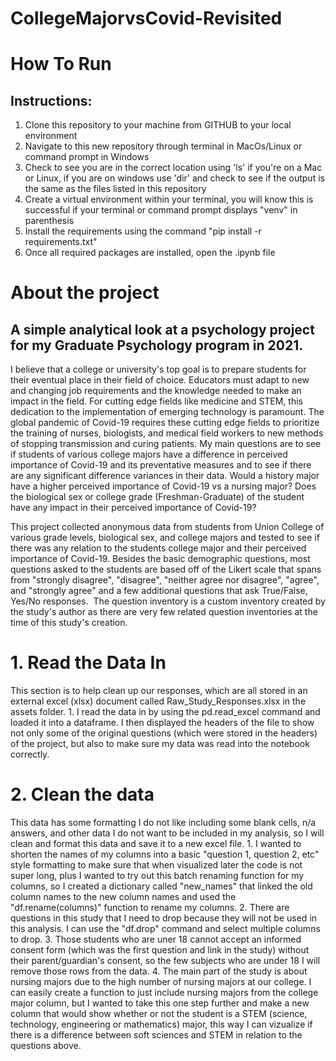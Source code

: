 
# CollegeMajorvsCovid-Revisited

# How To Run
## Instructions:

<p> 

1. Clone this repository to your machine from GITHUB to your local environment
2. Navigate to this new repository through terminal in MacOs/Linux or command prompt in Windows
3. Check to see you are in the correct location using 'ls' if you're on a Mac or Linux, if you are on windows use 'dir' and check to see if the output is the same as the files listed in this repository 
4. Create a virtual environment within your terminal, you will know this is successful if your terminal or command prompt displays "venv" in parenthesis 
5. Install the requirements using the command "pip install -r requirements.txt"
6. Once all required packages are installed, open the .ipynb file 

</p>

# About the project
## A simple analytical look at a psychology project for my Graduate Psychology program in 2021. 

<p> 
I believe that a college or university's top goal is to prepare students for their eventual place in their field of choice. Educators must adapt to new and changing job requirements and the knowledge needed to make an impact in the field. For cutting edge fields like medicine and STEM, this dedication to the implementation of emerging technology is paramount. The global pandemic of Covid-19 requires these cutting edge fields to prioritize the training of nurses, biologists, and medical field workers to new methods of stopping transmission and curing patients. My main questions are to see if students of various college majors have a difference in perceived importance of Covid-19 and its preventative measures and to see if there are any significant difference variances in their data. Would a history major have a higher perceived importance of Covid-19 vs a nursing major? Does the biological sex or college grade (Freshman-Graduate) of the student have any impact in their perceived importance of Covid-19?

This project collected anonymous data from students from Union College of various grade levels, biological sex, and college majors and tested to see if there was any relation to the students college major and their perceived importance of Covid-19. Besides the basic demographic questions, most questions asked to the students are based off of the Likert scale that spans from "strongly disagree", "disagree", "neither agree nor disagree", "agree", and "strongly agree" and a few additional questions that ask True/False, Yes/No responses.  The question inventory is a custom inventory created by the study's author as there are very few related question inventories at the time of this study's creation. 
</p>

# 1. Read the Data In

<p> 
This section is to help clean up our responses, which are all stored in an external excel (xlsx) document called Raw_Study_Responses.xlsx in the assets folder. 
1. I read the data in by using the pd.read_excel command and loaded it into a dataframe. I then displayed the headers of the file to show not only some of the original questions (which were stored in the headers) of the project, but also to make sure my data was read into the notebook correctly.
</p>

# 2. Clean the data

<p> 
This data has some formatting I do not like including some blank cells, n/a answers, and other data I do not want to be included in my analysis, so I will clean and format this data and save it to a new excel file.
1. I wanted to shorten the names of my columns into a basic "question 1, question 2, etc" style formatting to make sure that when visualized later the code is not super long, plus I wanted to try out this batch renaming function for my columns, so I created a dictionary called "new_names" that linked the old column names to the new column names and used the "df.rename(columns)" function to rename my columns.
2. There are questions in this study that I need to drop because they will not be used in this analysis. I can use the "df.drop" command and select multiple columns to drop.
3. Those students who are uner 18 cannot accept an informed consent form (which was the first question and link in the study) without their parent/guardian's consent, so the few subjects who are under 18 I will remove those rows from the data.
4. The main part of the study is about nursing majors due to the high number of nursing majors at our college. I can easily create a function to just include nursing majors from the college major column, but I wanted to take this one step further and make a new column that would show whether or not the student is a STEM (science, technology, engineering or mathematics) major, this way I can vizualize if there is a difference between soft sciences and STEM in relation to the questions above. 
</p>